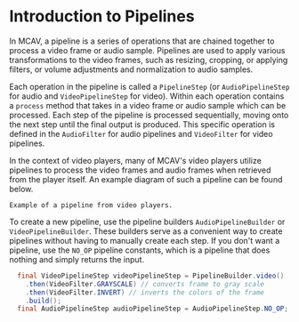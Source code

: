 # Introduction to Pipelines

In MCAV, a pipeline is a series of operations that are chained together to process a video frame or audio sample.
Pipelines are used to apply various transformations to the video frames, such as resizing, cropping, or applying
filters, or volume adjustments and normalization to audio samples.

Each operation in the pipeline is called a `PipelineStep` (or `AudioPipelineStep` for audio and `VideoPipelineStep` for
video). Within each operation contains a `process` method that takes in a video frame or audio sample which can be
processed. Each step of the pipeline is processed sequentially, moving onto the next step until the final output is
produced. This specific operation is defined in the `AudioFilter` for audio pipelines and `VideoFilter` for video
pipelines.

In the context of video players, many of MCAV's video players utilize pipelines to process the video frames and audio
frames when retrieved from the player itself. An example diagram of such a pipeline can be found below.

```{figure} pipeline.png
Example of a pipeline from video players.
```

To create a new pipeline, use the pipeline builders `AudioPipelineBuilder` or `VideoPipelineBuilder`. These builders
serve as a convenient way to create pipelines without having to manually create each step. If you don't want a pipeline,
use the `NO_OP` pipeline constants, which is a pipeline that does nothing and simply returns the input.

```java
  final VideoPipelineStep videoPipelineStep = PipelineBuilder.video()
    .then(VideoFilter.GRAYSCALE) // converts frame to gray scale
    .then(VideoFilter.INVERT) // inverts the colors of the frame
    .build();
  final AudioPipelineStep audioPipelineStep = AudioPipelineStep.NO_OP; // does nothing
```
